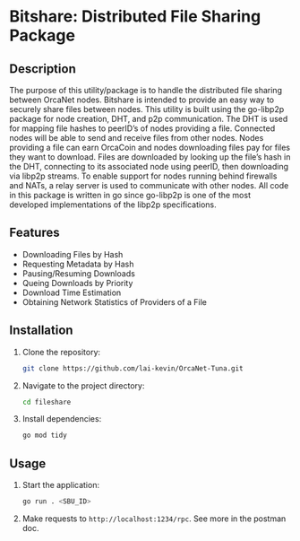 # Bitshare: Distributed File Sharing Package

## Description
The purpose of this utility/package is to handle the distributed file sharing between OrcaNet nodes. Bitshare is intended to provide an easy way to securely share files between nodes. This utility is built using the go-libp2p package for node creation, DHT, and p2p communication. The DHT is used for mapping file hashes to peerID’s of nodes providing a file. Connected nodes will be able to send and receive files from other nodes. Nodes providing a file can earn OrcaCoin and nodes downloading files pay for files they want to download. Files are downloaded by looking up the file’s hash in the DHT, connecting to its associated node using peerID, then downloading via libp2p streams. To enable support for nodes running behind firewalls and NATs, a relay server is used to communicate with other nodes. All code in this package is written in go since go-libp2p is one of the most developed implementations of the libp2p specifications.


## Features
- Downloading Files by Hash
- Requesting Metadata by Hash
- Pausing/Resuming Downloads
- Queing Downloads by Priority
- Download Time Estimation
- Obtaining Network Statistics of Providers of a File

## Installation
1. Clone the repository:
    ```sh
    git clone https://github.com/lai-kevin/OrcaNet-Tuna.git
    ```
2. Navigate to the project directory:
    ```sh
    cd fileshare
    ```
3. Install dependencies:
    ```sh
    go mod tidy
    ```

## Usage
1. Start the application:
    ```sh
    go run . <SBU_ID>
    ```
2. Make requests to `http://localhost:1234/rpc`. See more in the postman doc.